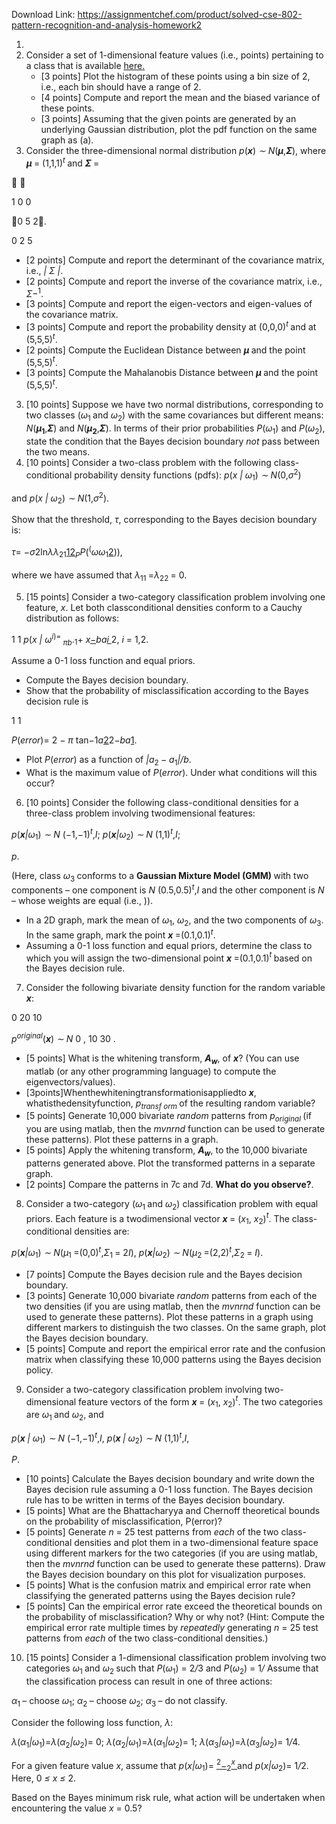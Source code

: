 Download Link: https://assignmentchef.com/product/solved-cse-802-pattern-recognition-and-analysis-homework2
<br>






<ol>

 <li></li>

 <li>Consider a set of 1-dimensional feature values (i.e., points) pertaining to a class that is available <a href="https://www.cse.msu.edu/~rossarun/courses/sp20/cse802/data/hw02_data01.txt">here</a><a href="https://www.cse.msu.edu/~rossarun/courses/sp20/cse802/data/hw02_data01.txt">.</a>

  <ul>

   <li>[3 points] Plot the histogram of these points using a bin size of 2, i.e., each bin should have a range of 2.</li>

   <li>[4 points] Compute and report the mean and the biased variance of these points.</li>

   <li>[3 points] Assuming that the given points are generated by an underlying Gaussian distribution, plot the pdf function on the same graph as (a).</li>

  </ul></li>

 <li>Consider the three-dimensional normal distribution <em>p</em>(<strong><em>x</em></strong>) <em>∼ N</em>(<strong><em>µ</em></strong>,<strong><em>Σ</em></strong>), where <strong><em>µ </em></strong>= (1,1,1)<em><sup>t </sup></em>and <strong><em>Σ </em></strong>=</li>

</ol>

             

1   0   0

0    5    2.

0   2   5

<ul>

 <li>[2 points] Compute and report the determinant of the covariance matrix, i.e., <em>| Σ |</em>.</li>

 <li>[2 points] Compute and report the inverse of the covariance matrix, i.e., <em>Σ</em><em>−</em><sup>1</sup>.</li>

 <li>[3 points] Compute and report the eigen-vectors and eigen-values of the covariance matrix.</li>

 <li>[3 points] Compute and report the probability density at (0,0,0)<em><sup>t </sup></em>and at (5,5,5)<em><sup>t</sup></em>.</li>

 <li>[2 points] Compute the Euclidean Distance between <strong><em>µ </em></strong>and the point (5,5,5)<em><sup>t</sup></em>.</li>

 <li>[3 points] Compute the Mahalanobis Distance between <strong><em>µ </em></strong>and the point (5,5,5)<em><sup>t</sup></em>.</li>

</ul>

<ol start="3">

 <li>[10 points] Suppose we have two normal distributions, corresponding to two classes (<em>ω</em><sub>1 </sub>and <em>ω</em><sub>2</sub>) with the same covariances but different means: <em>N</em>(<strong><em>µ</em><sub>1</sub></strong>,<strong><em>Σ</em></strong>) and <em>N</em>(<strong><em>µ</em><sub>2</sub></strong>,<strong><em>Σ</em></strong>). In terms of their prior probabilities <em>P</em>(<em>ω</em><sub>1</sub>) and <em>P</em>(<em>ω</em><sub>2</sub>), state the condition that the Bayes decision boundary <em>not </em>pass between the two means.</li>

 <li>[10 points] Consider a two-class problem with the following class-conditional probability density functions (pdfs): <em>p</em>(<em>x | ω</em><sub>1</sub>) <em>∼ N</em>(0,<em>σ</em><sup>2</sup>)</li>

</ol>

and <em>p</em>(<em>x | ω</em><sub>2</sub>) <em>∼ N</em>(1,<em>σ</em><sup>2</sup>).

Show that the threshold, <em>τ</em>, corresponding to the Bayes decision boundary is:

<em>τ</em>= <em> −σ</em>2ln<em>λλ</em><sub>21</sub><u>12</u><em><sub>P</sub>P</em>(<sup>(</sup><em>ωω</em><sub>1</sub><u>2</u>))<sup></sup>,

where we have assumed that <em>λ</em><sub>11 </sub>=<em>λ</em><sub>22 </sub>= 0.

<ol start="5">

 <li>[15 points] Consider a two-category classification problem involving one feature, <em>x</em>. Let both classconditional densities conform to a Cauchy distribution as follows:</li>

</ol>

1     1 <em>p</em>(<em>x | ω<sup>i</sup></em><sup>)= </sup><em><sub>πb</sub></em>.<sub>1</sub>+ <em>x<u>−</u>ba</em><em><u>i </u></em>2,  <em>i </em>= 1,2.

Assume a 0-1 loss function and equal priors.

<ul>

 <li>Compute the Bayes decision boundary.</li>

 <li>Show that the probability of misclassification according to the Bayes decision rule is</li>

</ul>

1     1

<em>P</em>(<em>error</em>)= 2 <em>− π </em>tan<em>−</em>1<em>a</em><u>2</u>2<em>−ba</em><u>1</u>.

<ul>

 <li>Plot <em>P</em>(<em>error</em>) as a function of <em>|a</em><sub>2 </sub><em>− a</em><sub>1</sub><em>|/b</em>.</li>

 <li>What is the maximum value of <em>P</em>(<em>error</em>). Under what conditions will this occur?</li>

</ul>

<ol start="6">

 <li>[10 points] Consider the following class-conditional densities for a three-class problem involving twodimensional features:</li>

</ol>

<em>p</em>(<strong><em>x</em></strong><em>|ω</em><sub>1</sub>) <em>∼ N </em>(<em>−</em>1,<em>−</em>1)<em><sup>t</sup></em>,<em>I</em>; <em>p</em>(<strong><em>x</em></strong><em>|ω</em><sub>2</sub>) <em>∼ N </em>(1,1)<em><sup>t</sup></em>,<em>I</em>;

<em>p</em>.

(Here, class <em>ω</em><sub>3 </sub>conforms to a <strong>Gaussian Mixture Model (GMM) </strong>with two components – one component is <em>N </em>(0.5,0.5)<em><sup>t</sup></em>,<em>I</em> and the other component is <em>N </em> – whose weights are equal (i.e., )).

<ul>

 <li>In a 2D graph, mark the mean of <em>ω</em><sub>1</sub>, <em>ω</em><sub>2</sub>, and the two components of <em>ω</em><sub>3</sub>. In the same graph, mark the point <strong><em>x </em></strong>=(0.1,0.1)<em><sup>t</sup></em>.</li>

 <li>Assuming a 0-1 loss function and equal priors, determine the class to which you will assign the two-dimensional point <strong><em>x </em></strong>=(0.1,0.1)<em><sup>t </sup></em>based on the Bayes decision rule.</li>

</ul>

<ol start="7">

 <li>Consider the following bivariate density function for the random variable <strong><em>x</em></strong>:</li>

</ol>

0 20           10

<em>p<sup>original</sup></em>(<strong><em>x</em></strong>) <em>∼ N          </em>0 , 10     30    .

<ul>

 <li>[5 points] What is the whitening transform, <strong><em>A<sub>w</sub></em></strong>, of <strong><em>x</em></strong>? (You can use matlab (or any other programming language) to compute the eigenvectors/values).</li>

 <li>[3points]Whenthewhiteningtransformationisappliedto <strong><em>x</em></strong>, whatisthedensityfunction, <em>p<sub>transf orm </sub></em>of the resulting random variable?</li>

 <li>[5 points] Generate 10,000 bivariate <em>random </em>patterns from <em>p<sub>original </sub></em>(if you are using matlab, then the <em>mvnrnd </em>function can be used to generate these patterns). Plot these patterns in a graph.</li>

 <li>[5 points] Apply the whitening transform, <strong><em>A<sub>w</sub></em></strong>, to the 10,000 bivariate patterns generated above. Plot the transformed patterns in a separate graph.</li>

 <li>[2 points] Compare the patterns in 7c and 7d. <strong>What do you observe?</strong>.</li>

</ul>

<ol start="8">

 <li>Consider a two-category (<em>ω</em><sub>1 </sub>and <em>ω</em><sub>2</sub>) classification problem with equal priors. Each feature is a twodimensional vector <strong><em>x </em></strong>= (<em>x</em><sub>1</sub>, <em>x</em><sub>2</sub>)<em><sup>t</sup></em>. The class-conditional densities are:</li>

</ol>

<em>p</em>(<strong><em>x</em></strong><em>|ω</em><sub>1</sub>) <em>∼ N</em>(<em>µ</em><sub>1 </sub>=(0,0)<em><sup>t</sup></em>,<em>Σ</em><sub>1 </sub>= 2<em>I</em>), <em>p</em>(<strong><em>x</em></strong><em>|ω</em><sub>2</sub>) <em>∼ N</em>(<em>µ</em><sub>2 </sub>=(2,2)<em><sup>t</sup></em>,<em>Σ</em><sub>2 </sub>= <em>I</em>).

<ul>

 <li>[7 points] Compute the Bayes decision rule and the Bayes decision boundary.</li>

 <li>[3 points] Generate 10,000 bivariate <em>random </em>patterns from each of the two densities (if you are using matlab, then the <em>mvnrnd </em>function can be used to generate these patterns). Plot these patterns in a graph using different markers to distinguish the two classes. On the same graph, plot the Bayes decision boundary.</li>

 <li>[5 points] Compute and report the empirical error rate and the confusion matrix when classifying these 10,000 patterns using the Bayes decision policy.</li>

</ul>

<ol start="9">

 <li>Consider a two-category classification problem involving two-dimensional feature vectors of the form <strong><em>x </em></strong>= (<em>x</em><sub>1</sub>, <em>x</em><sub>2</sub>)<em><sup>t</sup></em>. The two categories are <em>ω</em><sub>1 </sub>and <em>ω</em><sub>2</sub>, and</li>

</ol>

<em>p</em>(<strong><em>x </em></strong><em>| ω</em><sub>1</sub>) <em>∼ N </em>(<em>−</em>1,<em>−</em>1)<em><sup>t</sup></em>,<em>I</em>, <em>p</em>(<strong><em>x </em></strong><em>| ω</em><sub>2</sub>) <em>∼ N </em>(1,1)<em><sup>t</sup></em>,<em>I</em>,

<em>P</em>.

<ul>

 <li>[10 points] Calculate the Bayes decision boundary and write down the Bayes decision rule assuming a 0-1 loss function. The Bayes decision rule has to be written in terms of the Bayes decision boundary.</li>

 <li>[5 points] What are the Bhattacharyya and Chernoff theoretical bounds on the probability of misclassification, P(error)?</li>

 <li>[5 points] Generate <em>n </em>= 25 test patterns from <em>each </em>of the two class-conditional densities and plot them in a two-dimensional feature space using different markers for the two categories (if you are using matlab, then the <em>mvnrnd </em>function can be used to generate these patterns). Draw the Bayes decision boundary on this plot for visualization purposes.</li>

 <li>[5 points] What is the confusion matrix and empirical error rate when classifying the generated patterns using the Bayes decision rule?</li>

 <li>[5 points] Can the empirical error rate exceed the theoretical bounds on the probability of misclassification? Why or why not? (Hint: Compute the empirical error rate multiple times by <em>repeatedly </em>generating <em>n </em>= 25 test patterns from <em>each </em>of the two class-conditional densities.)</li>

</ul>

<ol start="10">

 <li>[15 points] Consider a 1-dimensional classification problem involving two categories <em>ω</em><sub>1 </sub>and <em>ω</em><sub>2 </sub>such that <em>P</em>(<em>ω</em><sub>1</sub>) = 2<em>/</em>3 and <em>P</em>(<em>ω</em><sub>2</sub>) = 1<em>/</em> Assume that the classification process can result in one of three actions:</li>

</ol>

<em>α</em><sub>1 </sub>– choose <em>ω</em><sub>1</sub>; <em>α</em><sub>2 </sub>– choose <em>ω</em><sub>2</sub>; <em>α</em><sub>3 </sub>– do not classify.

Consider the following loss function, <em>λ</em>:

<em>λ</em>(<em>α</em><sub>1</sub><em>|ω</em><sub>1</sub>)=<em>λ</em>(<em>α</em><sub>2</sub><em>|ω</em><sub>2</sub>)= 0; <em>λ</em>(<em>α</em><sub>2</sub><em>|ω</em><sub>1</sub>)=<em>λ</em>(<em>α</em><sub>1</sub><em>|ω</em><sub>2</sub>)= 1; <em>λ</em>(<em>α</em><sub>3</sub><em>|ω</em><sub>1</sub>)=<em>λ</em>(<em>α</em><sub>3</sub><em>|ω</em><sub>2</sub>)= 1<em>/</em>4.

For a given feature value <em>x</em>, assume that <em>p</em>(<em>x|ω</em><sub>1</sub>)= <u><sup>2</sup></u><em><u>−</u></em><sub>2</sub><em><u><sup>x </sup></u></em>and <em>p</em>(<em>x|ω</em><sub>2</sub>)= 1<em>/</em>2. Here, 0 <em>≤ x ≤ </em>2.

Based on the Bayes minimum risk rule, what action will be undertaken when encountering the value <em>x </em>= 0.5?